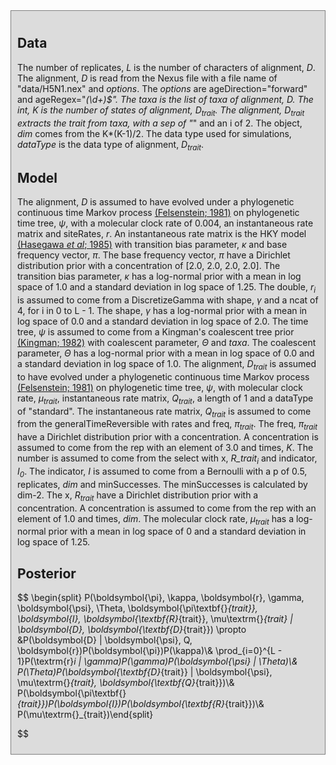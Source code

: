 
<div id="auto-generated" style="background-color: #DCDCDC; padding: 10px; border: 1px solid gray; margin: 0; ">
<h2>Data</h2>

The number of replicates, <i>L</i> is the number of characters of  alignment, <i>D</i>.
The alignment, <i>D</i> is read from the Nexus file with a file name of "data/H5N1.nex" and <i>options</i>.
The <i>options</i> are ageDirection="forward" and ageRegex="_(\d+)$".
The <i>taxa</i> is the list of taxa of  alignment, <i>D</i>.
The int, <i>K</i> is the number of states of  alignment, <i>D<sub>trait</sub></i>.
The alignment, <i>D<sub>trait</sub></i> extracts the trait from  <i>taxa</i>, with a sep of "_" and an i of 2.
The object, <i>dim</i> comes from the K*(K-1)/2.
The data type used for simulations, <i>dataType</i> is the data type of alignment, <i>D<sub>trait</sub></i>.


<h2>Model</h2>

The alignment, <i>D</i> is assumed to have evolved under a phylogenetic continuous time Markov process <a href="https://doi.org/10.1007/BF01734359">(Felsenstein; 1981)</a> on  phylogenetic time tree, <i>ψ</i>, with a molecular clock rate of 0.004, an instantaneous rate matrix and siteRates, <i>r</i>.
An instantaneous rate matrix is the HKY model <a href="https://doi.org/10.1007/BF02101694">(Hasegawa <i>et al</i>; 1985)</a> with  transition bias parameter, <i>κ</i> and  base frequency vector, <i>π</i>.
The base frequency vector, <i>π</i> have a Dirichlet distribution prior with a concentration of [2.0, 2.0, 2.0, 2.0].
The transition bias parameter, <i>κ</i> has a log-normal prior with a mean in log space of 1.0 and a standard deviation in log space of 1.25.
The double, <i>r<sub>i</sub></i> is assumed to come from a DiscretizeGamma with  shape, <i>γ</i> and a ncat of 4, for i in 0 to L - 1.
The shape, <i>γ</i> has a log-normal prior with a mean in log space of 0.0 and a standard deviation in log space of 2.0.
The time tree, <i>ψ</i> is assumed to come from a Kingman's coalescent tree prior <a href="https://doi.org/10.1016/0304-4149(82)90011-4">(Kingman; 1982)</a> with  coalescent parameter, <i>Θ</i> and  <i>taxa</i>.
The coalescent parameter, <i>Θ</i> has a log-normal prior with a mean in log space of 0.0 and a standard deviation in log space of 1.0.
The alignment, <i>D<sub>trait</sub></i> is assumed to have evolved under a phylogenetic continuous time Markov process <a href="https://doi.org/10.1007/BF01734359">(Felsenstein; 1981)</a> on  phylogenetic time tree, <i>ψ</i>, with  molecular clock rate, <i>μ<sub>trait</sub></i>,  instantaneous rate matrix, <i>Q<sub>trait</sub></i>, a length of 1 and a dataType of "standard".
The instantaneous rate matrix, <i>Q<sub>trait</sub></i> is assumed to come from the generalTimeReversible with rates and  freq, <i>π<sub>trait</sub></i>.
The freq, <i>π<sub>trait</sub></i> have a Dirichlet distribution prior with a concentration.
A concentration is assumed to come from the rep with an element of 3.0 and times, <i>K</i>.
The number is assumed to come from the select with  x, <i>R_trait<sub>i</sub></i> and  indicator, <i>I<sub>0</sub></i>.
The indicator, <i>I</i> is assumed to come from a Bernoulli with a p of 0.5, replicates, <i>dim</i> and minSuccesses.
The minSuccesses is calculated by  dim-2.
The x, <i>R<sub>trait</sub></i> have a Dirichlet distribution prior with a concentration.
A concentration is assumed to come from the rep with an element of 1.0 and times, <i>dim</i>.
The molecular clock rate, <i>μ<sub>trait</sub></i> has a log-normal prior with a mean in log space of 0 and a standard deviation in log space of 1.25.


<h2>Posterior</h2>

$$
\begin{split}
P(\boldsymbol{\pi}, \kappa, \boldsymbol{r}, \gamma, \boldsymbol{\psi}, \Theta, \boldsymbol{\pi\textbf{}_{trait}}, \boldsymbol{I}, \boldsymbol{\textbf{R}_{trait}}, \mu\textrm{}_{trait} | \boldsymbol{D}, \boldsymbol{\textbf{D}_{trait}}) \propto &P(\boldsymbol{D} | \boldsymbol{\psi}, Q, \boldsymbol{r})P(\boldsymbol{\pi})P(\kappa)\\& \prod_{i=0}^{L - 1}P(\textrm{r}_i | \gamma)P(\gamma)P(\boldsymbol{\psi} | \Theta)\\& P(\Theta)P(\boldsymbol{\textbf{D}_{trait}} | \boldsymbol{\psi}, \mu\textrm{}_{trait}, \boldsymbol{\textbf{Q}_{trait}})\\& P(\boldsymbol{\pi\textbf{}_{trait}})P(\boldsymbol{I})P(\boldsymbol{\textbf{R}_{trait}})\\& P(\mu\textrm{}_{trait})\end{split}


$$


</div>
